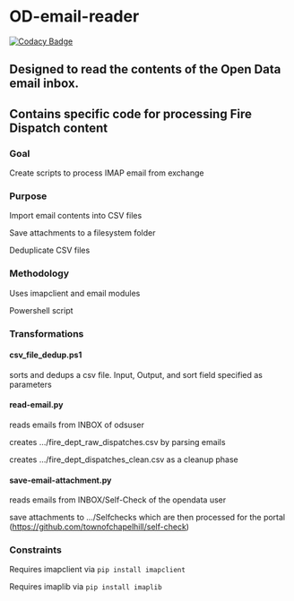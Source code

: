 # OD-email-reader

[![Codacy Badge](https://api.codacy.com/project/badge/Grade/5d2c2cb5fd494ac492ae2a4b6dd5fc6e)](https://app.codacy.com/app/TownofChapelHill/OD-email-reader?utm_source=github.com&utm_medium=referral&utm_content=townofchapelhill/OD-email-reader&utm_campaign=Badge_Grade_Dashboard)

## Designed to read the contents of the Open Data email inbox.
## Contains specific code for processing Fire Dispatch content

### Goal 
Create scripts to process IMAP email from exchange

### Purpose 
Import email contents into CSV files

Save attachments to a filesystem folder

Deduplicate CSV files

### Methodology 
Uses imapclient and email modules

Powershell script

### Transformations
#### csv_file_dedup.ps1
sorts and dedups a csv file. Input, Output, and sort field specified as parameters

#### read-email.py
reads emails from INBOX of odsuser

creates .../fire_dept_raw_dispatches.csv by parsing emails

creates .../fire_dept_dispatches_clean.csv as a cleanup phase

#### save-email-attachment.py
reads emails from INBOX/Self-Check of the opendata user

save attachments to .../Selfchecks which are then processed for the portal (https://github.com/townofchapelhill/self-check)

### Constraints
Requires imapclient via ```pip install imapclient```

Requires imaplib via ```pip install imaplib```
